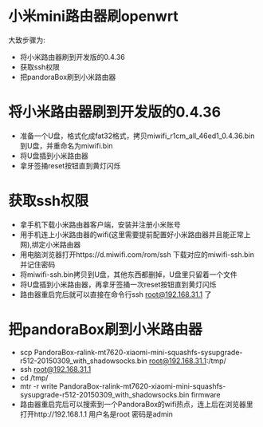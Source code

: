 小米mini路由器刷openwrt
=======================

大致步骤为:
* 将小米路由器刷到开发版的0.4.36
* 获取ssh权限
* 把pandoraBox刷到小米路由器


将小米路由器刷到开发版的0.4.36
==============================
*	准备一个U盘，格式化成fat32格式，拷贝miwifi_r1cm_all_46ed1_0.4.36.bin 到U盘，并重命名为miwifi.bin
*	将U盘插到小米路由器
*	拿牙签捅reset按钮直到黄灯闪烁

获取ssh权限
==========
*	拿手机下载小米路由器客户端，安装并注册小米账号
*	用手机连上小米路由器的wifi(这里需要提前配置好小米路由器并且能正常上网),绑定小米路由器
*	用电脑浏览器打开https://d.miwifi.com/rom/ssh 下载对应的miwifi-ssh.bin 并记住密码
*	将miwifi-ssh.bin拷贝到U盘，其他东西都删掉，U盘里只留着一个文件
*	将U盘插到小米路由器，再拿牙签捅一次reset按钮直到黄灯闪烁
*	路由器重启完后就可以直接在命令行ssh root@192.168.31.1 了

把pandoraBox刷到小米路由器    
=========================
*	scp PandoraBox-ralink-mt7620-xiaomi-mini-squashfs-sysupgrade-r512-20150309_with_shadowsocks.bin root@192.168.31.1:/tmp/
*	ssh root@192.168.31.1
*	cd /tmp/
*	mtr -r write PandoraBox-ralink-mt7620-xiaomi-mini-squashfs-sysupgrade-r512-20150309_with_shadowsocks.bin firmware
*	路由器重启完后可以搜索到一个PandoraBox的wifi热点，连上后在浏览器里打开http://192.168.1.1 用户名是root 密码是admin




